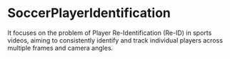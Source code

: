# SoccerPlayerIdentification
It focuses on the problem of Player Re-Identification (Re-ID) in sports videos, aiming to consistently identify and track individual players across multiple frames and camera angles.
